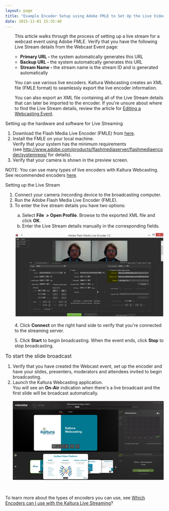 ```yaml
---
layout: page
title: "Example Encoder Setup using Adobe FMLE to Set Up the Live Video Stream"
date: 2015-11-01 15:35:40
---
```


<p style="padding-left: 30px;">
    This article walks through the process of setting up a live stream for a webcast event using Adobe FMLE. Verify that you have the following Live Stream details from the Webcast Event page: 
  </p>
  
  <ul>
    <ul>
      <li>
        <strong>Primary URL - </strong><span>the system automatically generates this URL</span>
      </li>
      <li>
        <strong><strong>Backup URL - </strong></strong>the system automatically generates this URL
      </li>
      <li>
        <strong><strong><strong>Stream Name - </strong></strong></strong>the stream name is the stream ID and is generated automatically
      </li>
    </ul>
  </ul>
  
  <p style="padding-left: 30px;">
    You can use various live encoders. Kaltura Webcasting creates an XML file (FMLE format) to seamlessly export the live encoder information.
  </p>
  
  <p style="padding-left: 30px;">
    You can also export an XML file containing all of the Live Stream details that can later be imported to the encoder. If you're unsure about where to find the Live Stream details, review the article for <a href="http://knowledge.kaltura.com/editing-webcasting-event" target="_blank">Editing a Webcasting Event</a>.
  </p>
  
  <p class="Procedure mce-procedure">
    Setting up the hardware and software for Live Streaming
  </p>
  
  <ol>
    <li>
      Download the Flash Media Live Encoder (FMLE) from <a href="http://www.adobe.com/products/flashmediaserver/flashmediaencoder/" class="external-link" rel="nofollow">here</a>.
    </li>
    <li>
      Install the FMLE on your local machine.<br /><span class="mce-note-graphic">Verify that your system has the minimum requirements (see </span><a href="http://www.adobe.com/products/flashmediaserver/flashmediaencoder/systemreqs/" class="external-link mce-note-graphic" rel="nofollow">http://www.adobe.com/products/flashmediaserver/flashmediaencoder/systemreqs/</a><span class="mce-note-graphic"> for details).</span>
    </li>
    <li>
      Verify that your camera is shown in the preview screen.
    </li>
  </ol>
  
  <p class="mce-note-graphic">
    NOTE: You can use many types of live encoders with Kaltura Webcasting. See recommended encoders <a href="http://knowledge.kaltura.com/faq/what-encoders-can-i-use-kaltura-live-streaming" target="_blank">here</a>. 
  </p>
  
  <p>
    <span class="mce-procedure">Setting up the Live Stream</span>
  </p>
  
  <ol style="padding-left: 30px;">
    <li>
      Connect your camera /recording device to the broadcasting computer.
    </li>
    <li>
      Run the Adobe Flash Media Live Encoder (FMLE).
    </li>
    <li>
      To enter the live stream details you have two options: 
    </li>
    <ol style="list-style-type: lower-alpha;">
      <li>
        Select <strong>File  > Open Profile</strong>. Browse to the exported XML file and click <strong>OK</strong>.
      </li>
      <li>
        Enter the Live Stream details manually in the corresponding fields.
      </li>
    </ol>
  </ol>
  
  <p style="padding-left: 30px;">
    <img src="../../assets/2533.img">
  </p>
  
  <p style="padding-left: 30px;">
    4. Click <strong>Connect</strong> on the right hand side to verify that you're connected to the streaming server.
  </p>
  
  <p style="padding-left: 30px;">
    5. Click <strong>Start</strong> to begin broadcasting. When the event ends, click <strong>Stop</strong> to stop broadcasting. 
  </p>
  
  <p>
    <span class="mce-procedure" style="font-size: 1.17em;">To start the slide broadcast</span>
  </p>
  
  <ol>
    <li>
      Verify that you have created the Webcast event, set up the encoder and have your slides, presenters, moderators and attendees invited to begin broadcasting.
    </li>
    <li>
      Launch the Kaltura Webcasting application.<br />You will see an <strong>On-Air</strong> indication when there's a live broadcast and the first slide will be broadcast automatically. <br /><br /><img src="../../assets/3456.img">
    </li>
  </ol>
  
  <p style="padding-left: 30px;">
     
  </p>
  
  <p>
    To learn more about the types of encoders you can use, see <a href="{{site.url}}/documentation/Knowledge/kaltura-live-supported-encoders.html" target="_blank">Which Encoders can I use with the Kaltura Live Streaming</a>?
  </p>